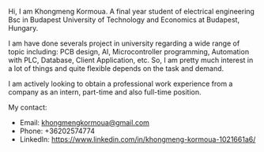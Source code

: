 Hi, I am Khongmeng Kormoua. A final year student of electrical engineering Bsc in Budapest University of Technology and Economics at Budapest, Hungary.

I am have done severals project in university regarding a wide range of topic including: PCB design, AI, Microcontroller programming, Automation with PLC,
Database, Client Application, etc. So, I am pretty much interest in a lot of things and quite flexible depends on the task and demand.

I am actively looking to obtain a professional work experience from a company as an intern, part-time and also full-time position.

My contact:
- Email: khongmengkormoua@gmail.com
- Phone: +36202574774
- LinkedIn: https://www.linkedin.com/in/khongmeng-kormoua-1021661a6/

<!---
Meng-lab-hub/Meng-lab-hub is a ✨ special ✨ repository because its `README.md` (this file) appears on your GitHub profile.
You can click the Preview link to take a look at your changes.
--->
